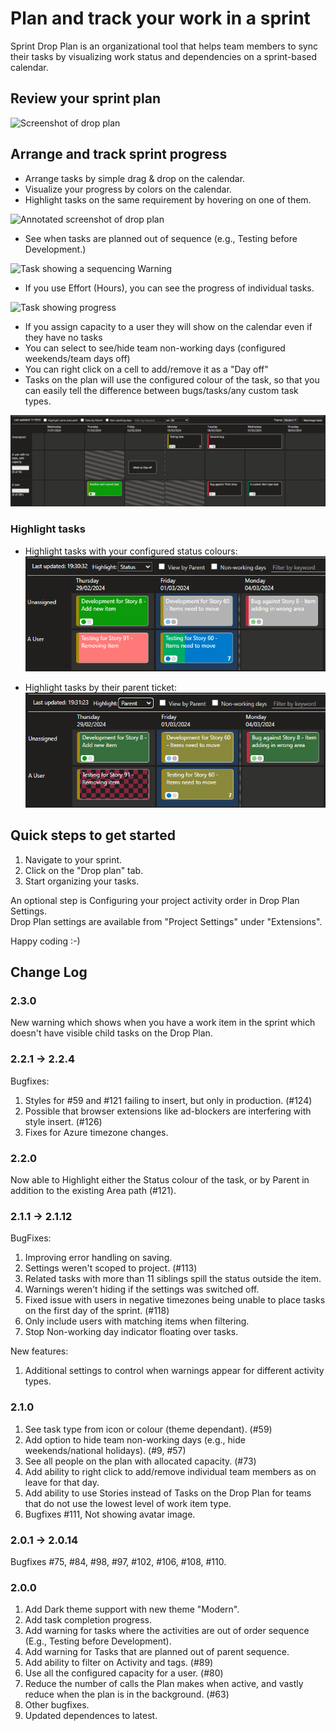 # Plan and track your work in a sprint #

Sprint Drop Plan is an organizational tool that helps team members to sync their tasks by visualizing work status and dependencies on a sprint-based calendar.

## Review your sprint plan ##

![Screenshot of drop plan](images/DropPlan.PNG)

## Arrange and track sprint progress ##

- Arrange tasks by simple drag & drop on the calendar.
- Visualize your progress by colors on the calendar.
- Highlight tasks on the same requirement by hovering on one of them.

![Annotated screenshot of drop plan](images/DropPlanWithHelp.PNG)

- See when tasks are planned out of sequence (e.g., Testing before Development.)

![Task showing a sequencing Warning](images/DropPlanWithWarningsInDarkTheme.png)

- If you use Effort (Hours), you can see the progress of individual tasks.

![Task showing progress](images/DropPlanWithProgress.png)

- If you assign capacity to a user they will show on the calendar even if they have no tasks
- You can select to see/hide team non-working days (configured weekends/team days off)
- You can right click on a cell to add/remove it as a "Day off"
- Tasks on the plan will use the configured colour of the task, so that you can easily tell the difference between bugs/tasks/any custom task types.

![Plan showing a user without tasks, and with the weekend hidden](images/DropPlanHiddenWeekendCustomItemTypeRightClickMenu.png)

### Highlight tasks ###

- Highlight tasks with your configured status colours:  
![Tasks showing the status colour as the background, but also with the progress of an individual task](images/TasksHighlightingStatusColour.png)

- Highlight tasks by their parent ticket:  
![Tasks showing the parent ticket highlight](images/TasksHighlightingParentItem.png)

## Quick steps to get started ##

1. Navigate to your sprint.
2. Click on the "Drop plan" tab.
3. Start organizing your tasks.

An optional step is Configuring your project activity order in Drop Plan Settings.  
Drop Plan settings are available from "Project Settings" under "Extensions".

Happy coding :-)

## Change Log ##

### 2.3.0 ###

New warning which shows when you have a work item in the sprint which doesn't have visible child tasks on the Drop Plan.

### 2.2.1 -> 2.2.4 ###

Bugfixes:

1. Styles for #59 and #121 failing to insert, but only in production. (#124)
2. Possible that browser extensions like ad-blockers are interfering with style insert. (#126)
3. Fixes for Azure timezone changes.

### 2.2.0 ###

Now able to Highlight either the Status colour of the task, or by Parent in addition to the existing Area path (#121).

### 2.1.1 -> 2.1.12 ###

BugFixes:

1. Improving error handling on saving.
2. Settings weren't scoped to project. (#113)
3. Related tasks with more than 11 siblings spill the status outside the item.
4. Warnings weren't hiding if the settings was switched off.
5. Fixed issue with users in negative timezones being unable to place tasks on the first day of the sprint. (#118)
6. Only include users with matching items when filtering.
7. Stop Non-working day indicator floating over tasks.

New features:

1. Additional settings to control when warnings appear for different activity types.

### 2.1.0 ###

1. See task type from icon or colour (theme dependant). (#59)
2. Add option to hide team non-working days (e.g., hide weekends/national holidays). (#9, #57)
3. See all people on the plan with allocated capacity. (#73)
4. Add ability to right click to add/remove individual team members as on leave for that day.
5. Add ability to use Stories instead of Tasks on the Drop Plan for teams that do not use the lowest level of work item type.
6. Bugfixes #111, Not showing avatar image.

### 2.0.1 -> 2.0.14 ###

Bugfixes #75, #84, #98, #97, #102, #106, #108, #110.

### 2.0.0 ###

1. Add Dark theme support with new theme "Modern".
2. Add task completion progress.
3. Add warning for tasks where the activities are out of order sequence (E.g., Testing before Development).
4. Add warning for Tasks that are planned out of parent sequence.
5. Add ability to filter on Activity and tags. (#89)
6. Use all the configured capacity for a user. (#80)
7. Reduce the number of calls the Plan makes when active, and vastly reduce when the plan is in the background. (#63)
8. Other bugfixes.
9. Updated dependences to latest.
